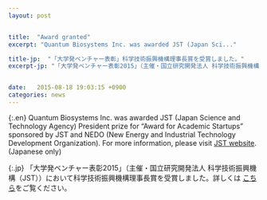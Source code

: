 ```yaml
---
layout: post


title:  "Award granted"
excerpt: "Quantum Biosystems Inc. was awarded JST (Japan Sci..."

title-jp:  "「大学発ベンチャー表彰」科学技術振興機構理事長賞を受賞しました。"
excerpt-jp: "「大学発ベンチャー表彰2015」（主催・国立研究開発法人 科学技術振興機構（JST））において科学技..."


date:   2015-08-18 19:03:15 +0900
categories: news
---
```


{:.en}
Quantum Biosystems Inc. was awarded JST (Japan Science and Technology Agency) President prize for “Award for Academic Startups” sponsored by JST and NEDO (New Energy and Industrial Technology Development Organization). For more information, please visit [JST website](http://www.jst.go.jp/aas/award.html). (Japanese only)


{:.jp}
「大学発ベンチャー表彰2015」（主催・国立研究開発法人 科学技術振興機構（JST））において科学技術振興機構理事長賞を受賞しました。詳しくは [こちら](http://www.jst.go.jp/aas/award.html?lang=en)をご覧ください。